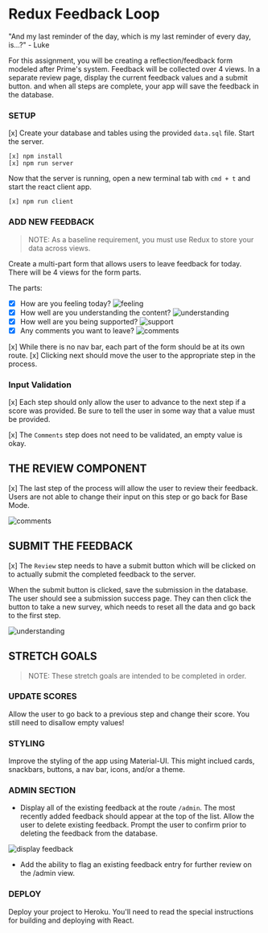 # Redux Feedback Loop


"And my last reminder of the day, which is my last reminder of every day, is...?" - Luke

For this assignment, you will be creating a reflection/feedback form modeled after Prime's system. Feedback will be collected over 4 views. In a separate review page, display the current feedback values and a submit button. and when all steps are complete, your app will save the feedback in the database. 

### SETUP

[x] Create your database and tables using the provided `data.sql` file. Start the server.

```
[x] npm install
[x] npm run server
```

Now that the server is running, open a new terminal tab with `cmd + t` and start the react client app.

```
[x] npm run client
```

### ADD NEW FEEDBACK

> NOTE: As a baseline requirement, you must use Redux to store your data across views.

Create a multi-part form that allows users to leave feedback for today. 
There will be 4 views for the form parts.

The parts:
-[x] How are you feeling today?
![feeling](wireframes/feeling.png)
-[x] How well are you understanding the content?
![understanding](wireframes/understanding.png)
-[x] How well are you being supported?
![support](wireframes/supported.png)
-[x] Any comments you want to leave?
![comments](wireframes/comments.png)

[x] While there is no nav bar, each part of the form should be at its own route. [x] Clicking next should move the user to the appropriate step in the process.

### Input Validation

[x] Each step should only allow the user to advance to the next step if a score was provided. Be sure to tell the user in some way that a value must be provided.

[x] The `Comments` step does not need to be validated, an empty value is okay.

## THE REVIEW COMPONENT

[x] The last step of the process will allow the user to review their feedback. Users are not able to change their input on this step or go back for Base Mode. 

![comments](wireframes/review-active.png)

## SUBMIT THE FEEDBACK

[x] The `Review` step needs to have a submit button which will be clicked on to actually submit the completed feedback to the server.

When the submit button is clicked, save the submission in the database. The user should see a submission success page. They can then click the button to take a new survey, which needs to reset all the data and go back to the first step.

![understanding](wireframes/page-five.png)


## STRETCH GOALS

> NOTE: These stretch goals are intended to be completed in order.

### UPDATE SCORES

Allow the user to go back to a previous step and change their score. You still need to disallow empty values!

### STYLING
Improve the styling of the app using Material-UI. This might inclued cards, snackbars, buttons, a nav bar, icons, and/or a theme. 

### ADMIN SECTION

- Display all of the existing feedback at the route `/admin`. The most recently added feedback should appear at the top of the list. Allow the user to delete existing feedback. Prompt the user to confirm prior to deleting the feedback from the database.

![display feedback](wireframes/admin.png)

- Add the ability to flag an existing feedback entry for further review on the /admin view.

### DEPLOY
Deploy your project to Heroku. You'll need to read the special instructions for building and deploying with React. 
